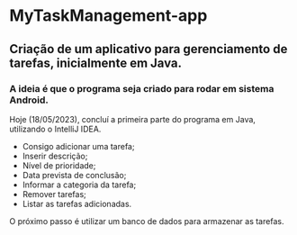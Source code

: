 # MyTaskManagement-app
## Criação de um aplicativo para gerenciamento de tarefas, inicialmente em Java.

### A ideia é que o programa seja criado para rodar em sistema Android.

Hoje (18/05/2023), concluí a primeira parte do programa em Java, utilizando o IntelliJ IDEA.
* Consigo adicionar uma tarefa;
* Inserir descrição;
* Nível de prioridade;
* Data prevista de conclusão;
* Informar a categoria da tarefa;
* Remover tarefas;
* Listar as tarefas adicionadas.

O próximo passo é utilizar um banco de dados para armazenar as tarefas.
